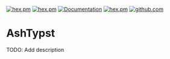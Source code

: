 [![hex.pm](https://img.shields.io/hexpm/l/ash_typst.svg)](https://hex.pm/packages/ash_typst)
[![hex.pm](https://img.shields.io/hexpm/v/ash_typst.svg)](https://hex.pm/packages/ash_typst)
[![Documentation](https://img.shields.io/badge/documentation-gray)](https://hexdocs.pm/ash_typst)
[![hex.pm](https://img.shields.io/hexpm/dt/ash_typst.svg)](https://hex.pm/packages/ash_typst)
[![github.com](https://img.shields.io/github/last-commit/frankdugan3/ash_typst.svg)](https://github.com/frankdugan3/ash_typst)

# AshTypst

TODO: Add description
